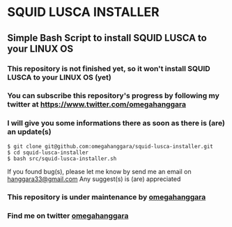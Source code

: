 # SQUID LUSCA INSTALLER

## Simple Bash Script to install SQUID LUSCA to your LINUX OS
### This repository is not finished yet, so it won't install SQUID LUSCA to your LINUX OS (yet)
### You can subscribe this repository's progress by following my twitter at https://www.twitter.com/omegahanggara
### I will give you some informations there as soon as there is (are) an update(s)

```
$ git clone git@github.com:omegahanggara/squid-lusca-installer.git
$ cd squid-lusca-installer
$ bash src/squid-lusca-installer.sh
```

If you found bug(s), please let me know by send me an email on hanggara33@gmail.com
Any suggest(s) is (are) appreciated

### This repository is under maintenance by [omegahanggara](https://github.com/omegahanggara)
### Find me on twitter [omegahanggara](https://twitter.com/omegahanggara)